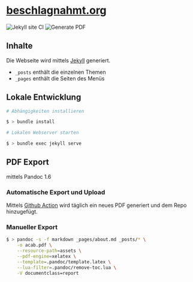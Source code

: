 # [beschlagnahmt.org](https://beschlagnahmt.org)

![Jekyll site CI](https://github.com/beschlagnahmt-org/website/workflows/Jekyll%20site%20CI/badge.svg) ![Generate PDF](https://github.com/beschlagnahmt-org/beschlagnahmt/workflows/Generate%20PDF/badge.svg)

## Inhalte

Die Webseite wird mittels [Jekyll](https://jekyllrb.com/) generiert.

- `_posts` enthält die einzelnen Themen
- `_pages` enthält die Seiten des Menüs

## Lokale Entwicklung

```bash
# Abhängigkeiten installieren

$ > bundle install

# Lokalen Webserver starten

$ > bundle exec jekyll serve
```

## PDF Export
mittels Pandoc 1.6

### Automatische Export und Upload

Mittels [Github Action](https://github.com/beschlagnahmt-org/beschlagnahmt/actions?query=workflow%3A%22Generate+PDF%22) wird täglich ein neues PDF generiert und dem Repo hinzugefügt.

### Manueller Export

```bash
$ > pandoc -s -f markdown _pages/about.md _posts/* \
    -o acab.pdf \
    --resource-path=assets \
    --pdf-engine=xelatex \
    --template=.pandoc/template.latex \
    --lua-filter=.pandoc/remove-toc.lua \
    -V documentclass=report
```
